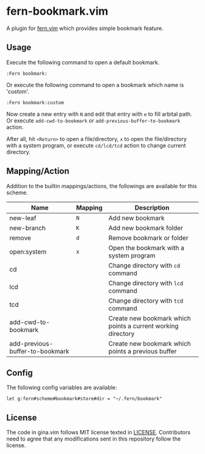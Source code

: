 # fern-bookmark.vim

A plugin for [fern.vim](https://github.com/lambdalisue/fern.vim) which provides simple bookmark feature.

## Usage

Execute the following command to open a default bookmark.

```
:Fern bookmark:
```

Or execute the following command to open a bookmark which name is 'custom'.

```
:Fern bookmark:custom
```

Now create a new entry with `N` and edit that entry with `e` to fill arbital path.
Or execute `add-cwd-to-bookmark` or `add-previous-buffer-to-bookmark` action.

After all, hit `<Return>` to open a file/directory, `x` to open the file/directory with a system
program, or execute `cd/lcd/tcd` action to change current directory.

## Mapping/Action

Addition to the builtin mappings/actions, the followings are available for this scheme.

| Name                            | Mapping | Description                                                  |
| ------------------------------- | ------- | ------------------------------------------------------------ |
| new-leaf                        | `N`     | Add new bookmark                                             |
| new-branch                      | `K`     | Add new bookmark folder                                      |
| remove                          | `d`     | Remove bookmark or folder                                    |
| open:system                     | `x`     | Open the bookmark with a system program                      |
| cd                              |         | Change directory with `cd` command                           |
| lcd                             |         | Change directory with `lcd` command                          |
| tcd                             |         | Change directory with `tcd` command                          |
| add-cwd-to-bookmark             |         | Create new bookmark which points a current working directory |
| add-previous-buffer-to-bookmark |         | Create new bookmark which points a previous buffer           |

## Config

The following config variables are available:

```vim
let g:fern#scheme#bookmark#store#dir = "~/.fern/bookmark"
```

## License

The code in gina.vim follows MIT license texted in [LICENSE](./LICENSE).
Contributors need to agree that any modifications sent in this repository follow the license.
